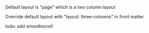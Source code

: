 Default layout is "page" which is a two column layout

Override default layout with "layout: three-columns" in front matter


todo: 
add smoothscroll